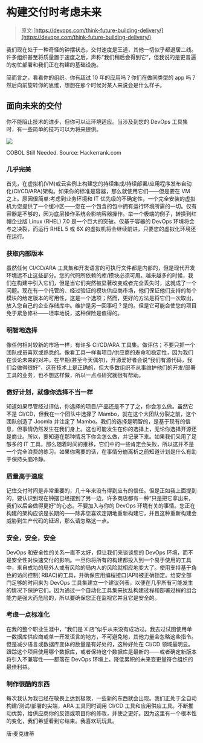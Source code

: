 # 构建交付时考虑未来

> 原文:[https://devops.com/think-future-building-delivery/](https://devops.com/think-future-building-delivery/)

我们现在处于一种奇怪的钟摆状态，交付速度是王道，其他一切似乎都退居二线。许多组织甚至将质量置于速度之后，声称“我们稍后会得到它”，但我说的是更普遍的匆忙部署和我们正在构建的基础设施。

简而言之，看看你的组织。你有超过 10 年的应用吗？你们在做同类型的 app 吗？然后向前旋转你的思维，想想在那个时候对某人来说会是什么样子。

## 面向未来的交付

你不能阻止技术的进步，但你可以让环境适应。当涉及到您的 DevOps 工具集时，有一些简单的技巧可以为将来提供。

![](../Images/1e8c7f2d42f0efaf79812ec3501109d2.png)

COBOL Still Needed. Source: Hackerrank.com

### 几乎完美

首先，在虚拟机(VM)或云实例上构建您的持续集成/持续部署/应用程序发布自动化(CI/CD/ARA)架构。如果你的标准是容器，那么就使用它们——但是要在 VM 之上。原因很简单:考虑到业务环境和 IT 优先级的不确定性，一个完全安装的虚拟机为您提供了一个缓冲区——您在一个包含的包中拥有运行环境所需的一切。仅有容器是不够的，因为底层操作系统会影响容器操作。举一个极端的例子，转换到红帽企业版 Linux (RHEL) 7.0 是一个巨大的突破。仅基于容器的 DevOps 环境将会与之决裂，而运行 RHEL 5 或 6X 的虚拟机将会继续前进，只要您的虚拟化环境还在运行。

### 获取内部版本

虽然任何 CI/CD/ARA 工具集和开发语言的可执行文件都是内部的，但是现代开发环境远不止这些部分。您的代码所依赖的库/模块必须可用。越来越多的时候，我们在构建中引入它们，但是当它们突然被显著改变或者完全丢失时，这就成了一个问题。现在有一个托管的、经过验证的模块供应商市场，他们保证他们支持的每个模块的给定版本的可用性，这是一个选项；然而，更好的方法是将它们一次取出，放入您自己的企业存储库中。维护是另一回事吗？是的。但是它可能会使您的项目免于紧急修补——坦率地说，这种保险是值得的。

### 明智地选择

像任何相对较新的市场一样，有许多 CI/CD/ARA 工具集。做评估；不要只抓一个团队成员喜欢或熟悉的。像看工具一样看项目/供应商的寿命和稳定性，因为我们在谈论未来的对冲。在早期(甚至今天偶尔)，开源爱好者会说“我们有源代码，我们会做得很好”，这在技术上是正确的，但大多数组织不从事维护他们的开发/部署工具的业务，也不想这样做，所以一点点研究就很有帮助。

### 做好计划，就像你选择不当一样

知道如果尽管经过评估，你选择的项目/产品还是不了了之，你会怎么做。虽然它不是 CI/CD，但我在一个团队中选择了 Mambo，就在这个大团队分裂之前，这个团队创造了 Joomla 并注定了 Mambo。我们的选择是明智的，是基于现有的信息，但事情仍然发生在我们身上。这也可能发生在你的选择上，无论你选择开源还是商业。所以，要知道在那种情况下你会怎么做，并记录下来。如果我们采用了足够多的 IT 工具，那么随着时间的推移，它们中的一些肯定会失败，所以这并不是一个完全浪费的练习。如果你需要的话，在事情分崩离析之前知道计划是什么有助于保持头脑冷静。

### 质量高于速度

记住交付时间是非常重要的，几十年来没有得到应有的信任。但是正如我上面提到的，要认识到现在钟摆已经摆到了另一边，许多商店都有一种“只是把它拿出来，我们以后会做得更好”的心态。不要加入与你的 DevOps 环境有关的事情。您正在构建的架构应该是长期的——除非您喜欢定期地重新构建它，并且这种重新构建会威胁到生产代码的延迟，那么请忽略这一点。

### 安全，安全，安全

DevOps 和安全性的关系一直不太好，但让我们来谈谈您的 DevOps 环境，而不是安全性对快速交付的影响。一旦你将所有的构建都投入到一个易于使用的工具中，来自成功的局外人或有风险的局内人的风险就相应地变大了。使用支持基于角色的访问控制( RBAC)的工具，并确保应用编程接口(API)被正确锁定。给安全部门足够的时间来为 DevOps 工具集建立一个建议列表，以便在几乎所有可能发生的情况下保护它们。因为通过一个自动化工具集来扰乱构建过程和部署过程的组合能力是强大而危险的，所以要确保您正在监视它并且它是安全的。

### 考虑一点标准化

在我的整个职业生涯中，“我们是 X 店”似乎从来没有成功过。我去过试图使用单一数据库供应商或单一开发语言的地方，不可避免地，其他力量会忽略这些指令。但是减少语言或数据库变体的数量是有好处的，这种好处在 CI/CD 领域最明显。跟踪这个项目使用哪个数据库，或者保持这个数据库是最新的——或者确定新版本将引入不兼容性——都落在 DevOps 环境上。降低累积的未来变更量符合组织的最佳利益。

### 制作很酷的东西

每次我认为我已经在敬畏上达到极限，一些新的东西就会出现。我们正处于全自动构建/测试/部署的尖端，ARA 工具同时调用 CI/CD 工具和应用供应工具。不断推动优势，给供应商你的反馈或项目你的修改，并使之更好。因为这里有一个根本性的变化，我们希望看到它结束。我喜欢玩玩具。

唐·麦克维蒂